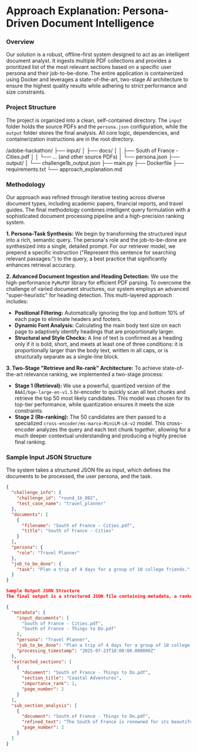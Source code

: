 # Approach Explanation: Persona-Driven Document Intelligence

### Overview
Our solution is a robust, offline-first system designed to act as an intelligent document analyst. It ingests multiple PDF collections and provides a prioritized list of the most relevant sections based on a specific user persona and their job-to-be-done. The entire application is containerized using Docker and leverages a state-of-the-art, two-stage AI architecture to ensure the highest quality results while adhering to strict performance and size constraints.

### Project Structure
The project is organized into a clean, self-contained directory. The `input` folder holds the source PDFs and the `persona.json` configuration, while the `output` folder stores the final analysis. All core logic, dependencies, and containerization instructions are in the root directory.

/adobe-hackathon/
├── input/
│   ├── docs/
│   │   ├── South of France - Cities.pdf
│   │   └── ... (and other source PDFs)
│   └── persona.json
├── output/
│   └── challenge1b_output.json
├── main.py
├── Dockerfile
├── requirements.txt
└── approach_explanation.md


### Methodology

Our approach was refined through iterative testing across diverse document types, including academic papers, financial reports, and travel guides. The final methodology combines intelligent query formulation with a sophisticated document processing pipeline and a high-precision ranking system.

**1. Persona-Task Synthesis:**
We begin by transforming the structured input into a rich, semantic query. The persona's role and the job-to-be-done are synthesized into a single, detailed prompt. For our retriever model, we prepend a specific instruction ("Represent this sentence for searching relevant passages:") to the query, a best practice that significantly enhances retrieval accuracy.

**2. Advanced Document Ingestion and Heading Detection:**
We use the high-performance `PyMuPDF` library for efficient PDF parsing. To overcome the challenge of varied document structures, our system employs an advanced "super-heuristic" for heading detection. This multi-layered approach includes:
* **Positional Filtering:** Automatically ignoring the top and bottom 10% of each page to eliminate headers and footers.
* **Dynamic Font Analysis:** Calculating the main body text size on each page to adaptively identify headings that are proportionally larger.
* **Structural and Style Checks:** A line of text is confirmed as a heading only if it is bold, short, and meets at least one of three conditions: it is proportionally larger than the body text, written in all caps, or is structurally separate as a single-line block.

**3. Two-Stage "Retrieve and Re-rank" Architecture:**
To achieve state-of-the-art relevance ranking, we implemented a two-stage process:
* **Stage 1 (Retrieval):** We use a powerful, quantized version of the `BAAI/bge-large-en-v1.5` bi-encoder to quickly scan all text chunks and retrieve the top 50 most likely candidates. This model was chosen for its top-tier performance, while quantization ensures it meets the size constraints.
* **Stage 2 (Re-ranking):** The 50 candidates are then passed to a specialized `cross-encoder/ms-marco-MiniLM-L6-v2` model. This cross-encoder analyzes the query and each text chunk *together*, allowing for a much deeper contextual understanding and producing a highly precise final ranking.

### Sample Input JSON Structure
The system takes a structured JSON file as input, which defines the documents to be processed, the user persona, and the task.
```json
{
  "challenge_info": {
    "challenge_id": "round_1b_002",
    "test_case_name": "travel_planner"
  },
  "documents": [
    {
      "filename": "South of France - Cities.pdf",
      "title": "South of France - Cities"
    }
  ],
  "persona": {
    "role": "Travel Planner"
  },
  "job_to_be_done": {
    "task": "Plan a trip of 4 days for a group of 10 college friends."
  }
}

Sample Output JSON Structure
The final output is a structured JSON file containing metadata, a ranked list of the most relevant sections, and the detailed text of those sections. The rank is a clean integer, and the sub-section analysis provides the core text.

{
  "metadata": {
    "input_documents": [
      "South of France - Cities.pdf",
      "South of France - Things to Do.pdf"
    ],
    "persona": "Travel Planner",
    "job_to_be_done": "Plan a trip of 4 days for a group of 10 college friends.",
    "processing_timestamp": "2025-07-23T18:00:00.000000Z"
  },
  "extracted_sections": [
    {
      "document": "South of France - Things to Do.pdf",
      "section_title": "Coastal Adventures",
      "importance_rank": 1,
      "page_number": 2
    }
  ],
  "sub_section_analysis": [
    {
      "document": "South of France - Things to Do.pdf",
      "refined_text": "The South of France is renowned for its beautiful coastline along the Mediterranean Sea. Here are some activities to enjoy by the sea...",
      "page_number": 2
    }
  ]
}
